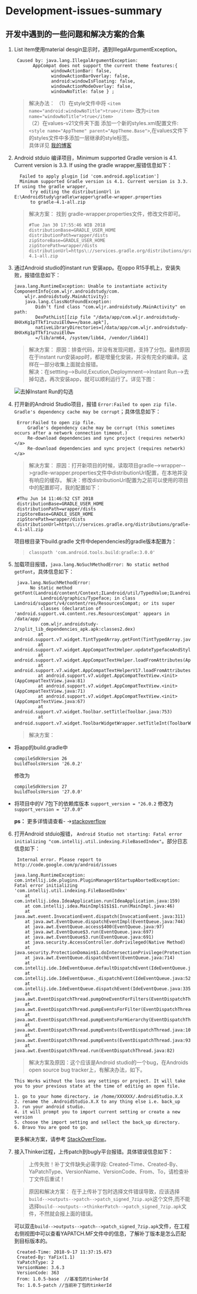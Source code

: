 # Development-issues-summary
## 开发中遇到的一些问题和解决方案的合集

1. List item使用material desgin显示时，遇到IllegalArgumentException。  
    ```
     Caused by: java.lang.IllegalArgumentException: 
           AppCompat does not support the current theme features:{
		          windowActionBar: false,
		          windowActionBarOverlay: false,
		          android:windowIsFloating: false, 
		          windowActionModeOverlay: false, 
		          windowNoTitle: false } ;
    ```
   > 解决办法：
   >       （1）在style文件中将  `<item name="android:windowNoTitle">true</item>`  改为`<item name="windowNoTitle">true</item>`  
   >       （2）在values-v21文件夹下面 添加一个新的styles.xml配置文件:`<style name="AppTheme" parent="AppTheme.Base">`,在values文件下的styles文件中多添加一层继承的style标签。  
   >       具体详见  [我的博客](http://blog.csdn.net/woshishui5577/article/details/53285351 "悬停显示")
 
2. Android stduio 编译项目，Minimum supported Gradle version is 4.1. Current version is 3.3. If using the gradle wrapper,报错信息如下：
    ```
      Failed to apply plugin [id 'com.android.application']
      Minimum supported Gradle version is 4.1. Current version is 3.3. If using the gradle wrapper, 
          try editing the distributionUrl in E:\AndroidStudy\gradle\wrapper\gradle-wrapper.properties
          to gradle-4.1-all.zip
    ```
    > 解决方案：
    > 找到 gradle-wrapper.properties文件，修改文件即可。
    >  ``` 
    >  #Tue Jan 30 17:55:46 WIB 2018
    >  distributionBase=GRADLE_USER_HOME
    >  distributionPath=wrapper/dists
    >  zipStoreBase=GRADLE_USER_HOME
    >  zipStorePath=wrapper/dists
    >  distributionUrl=https\://services.gradle.org/distributions/gradle-4.1-all.zip

3. 通过Android studio的instant run 安装app。在oppo R15手机上，安装失败，报错信息如下：
	```
	java.lang.RuntimeException: Unable to instantiate activity ComponentInfo{com.wljr.androidstudy/com.
		wljr.androidstudy.MainActivity}: 
		java.lang.ClassNotFoundException: 
			Didn't find class "com.wljr.androidstudy.MainActivity" on path: 
			DexPathList[[zip file "/data/app/com.wljr.androidstudy-8HXxKg1pTTkf1ruzuiEl0w==/base.apk"],
			nativeLibraryDirectories=[/data/app/com.wljr.androidstudy-8HXxKg1pTTkf1ruzuiEl0w=
			=/lib/arm64, /system/lib64, /vendor/lib64]]  
	```
	> 解决方案：
	>       原因：排查代码，并没有发现问题，支持了分包。最终原因在于instant run安装app时，都是增量化安装，并没有完全的编译。这样在一部分收集上面就会报错。	
	>       解决：在settting-->Build,Excution,Deploymnent-->Instant Run-->去掉勾选，再次安装app，就可以顺利运行了。详见下图：
	
	![去掉Instant Run的勾选](http://p981u1am0.bkt.clouddn.com/18-6-8/79474348.jpg)
	
4. 打开新的Android Studio项目，报错 ` Error:Failed to open zip file.
Gradle's dependency cache may be corrupt `；具体信息如下：
	
		Error:Failed to open zip file.
			Gradle's dependency cache may be corrupt (this sometimes occurs after a network connection timeout.)
			Re-download dependencies and sync project (requires network)</a>
			Re-download dependencies and sync project (requires network)</a>
	> 解决方案：
	>       原因：打开新项目的时候，读取项目gradle-->wrapper-->gradle-wrapper.properties文件中distributionUrl配置，在本地并没有响应的缓存。
	>       解决：修改distributionUrl配置为之前可以使用的项目中的配置即可，我的配置如下：
		
		#Thu Jun 14 11:46:52 CST 2018  
		distributionBase=GRADLE_USER_HOME  
		distributionPath=wrapper/dists  
		zipStoreBase=GRADLE_USER_HOME  
		zipStorePath=wrapper/dists  
		distributionUrl=https\://services.gradle.org/distributions/gradle-4.1-all.zip
		
	项目根目录下build.gradle 文件中dependencies的gradle版本配置为：
	> `classpath 'com.android.tools.build:gradle:3.0.0'`

5. 加载项目报错，`java.lang.NoSuchMethodError: No static method getFont`，具体信息如下：

		java.lang.NoSuchMethodError:
			 No static method getFont(Landroid/content/Context;ILandroid/util/TypedValue;ILandroid/widget/TextView;)
				 Landroid/graphics/Typeface; in class Landroid/support/v4/content/res/ResourcesCompat; or its super 
				 classes (declaration of 'android.support.v4.content.res.ResourcesCompat' appears in /data/app/
				 com.wljr.androidstudy-2/split_lib_dependencies_apk.apk:classes2.dex)
	            at android.support.v7.widget.TintTypedArray.getFont(TintTypedArray.java:119)
	            at android.support.v7.widget.AppCompatTextHelper.updateTypefaceAndStyle(AppCompatTextHelper.java:208)
	            at android.support.v7.widget.AppCompatTextHelper.loadFromAttributes(AppCompatTextHelper.java:110)
	            at android.support.v7.widget.AppCompatTextHelperV17.loadFromAttributes(AppCompatTextHelperV17.java:38)
	            at android.support.v7.widget.AppCompatTextView.<init>(AppCompatTextView.java:81)
	            at android.support.v7.widget.AppCompatTextView.<init>(AppCompatTextView.java:71)
	            at android.support.v7.widget.AppCompatTextView.<init>(AppCompatTextView.java:67)
	            at android.support.v7.widget.Toolbar.setTitle(Toolbar.java:753)
	            at android.support.v7.widget.ToolbarWidgetWrapper.setTitleInt(ToolbarWidgetWrapper.java）

	> 解决方案：
	
 - 将app的build.gradle中
 
	   compileSdkVersion 26
	   buildToolsVersion '26.0.2'
    修改为
	  
	   compileSdkVersion 27
	   buildToolsVersion '27.0.0'

 -  将项目中的V 7包下的依赖库版本 `support_version = "26.0.2` 修改为`support_version = "27.0.0"`
 
	 **ps：** 更多详情请查看- ->[stackoverflow](https://stackoverflow.com/users/9651968/logan-zy?tab=favorites)
 
 6. 打开Android stduio报错， `Android Studio not starting: Fatal error initializing "com.intellij.util.indexing.FileBasedIndex"`。部分日志信息如下：

		 Internal error. Please report to http://code.google.com/p/android/issues

		java.lang.RuntimeException: com.intellij.ide.plugins.PluginManager$StartupAbortedException: Fatal error initializing 'com.intellij.util.indexing.FileBasedIndex'
		    at com.intellij.idea.IdeaApplication.run(IdeaApplication.java:159)
		    at com.intellij.idea.MainImpl$1$1$1.run(MainImpl.java:46)
		    at java.awt.event.InvocationEvent.dispatch(InvocationEvent.java:311)
		    at java.awt.EventQueue.dispatchEventImpl(EventQueue.java:744)
		    at java.awt.EventQueue.access$400(EventQueue.java:97)
		    at java.awt.EventQueue$3.run(EventQueue.java:697)
		    at java.awt.EventQueue$3.run(EventQueue.java:691)
		    at java.security.AccessController.doPrivileged(Native Method)
		    at java.security.ProtectionDomain$1.doIntersectionPrivilege(ProtectionDomain.java:75)
		    at java.awt.EventQueue.dispatchEvent(EventQueue.java:714)
		    at com.intellij.ide.IdeEventQueue.defaultDispatchEvent(IdeEventQueue.java:697)
		    at com.intellij.ide.IdeEventQueue._dispatchEvent(IdeEventQueue.java:524)
		    at com.intellij.ide.IdeEventQueue.dispatchEvent(IdeEventQueue.java:335)
		    at java.awt.EventDispatchThread.pumpOneEventForFilters(EventDispatchThread.java:201)
		    at java.awt.EventDispatchThread.pumpEventsForFilter(EventDispatchThread.java:116)
		    at java.awt.EventDispatchThread.pumpEventsForHierarchy(EventDispatchThread.java:105)
		    at java.awt.EventDispatchThread.pumpEvents(EventDispatchThread.java:101)
		    at java.awt.EventDispatchThread.pumpEvents(EventDispatchThread.java:93)
		    at java.awt.EventDispatchThread.run(EventDispatchThread.java:82)

	> 解决方案及原因：这个应该是Android studio的一个bug，在Androids open source bug tracker上，有解决办法，如下。
	```
	This Works without the loss any settings or project. It will take you to your previous state at the time of editing an open file.  

	1. go to your home directory. ie /home/XXXXXX/.AndroidStudio.X.X  
	2. rename the .AndroidStudio.X.X to any thing else i.e. back_up  
	3. run your android studio.  
	4. it will prompt you to import current setting or create a new version  
	5. choose the import setting and sellect the back_up directory.  
	6. Bravo You are good to go.
	```
	
	更多解决方案，请参考 [StackOverFlow](https://stackoverflow.com/questions/28003717/android-studio-not-starting-fatal-error-initializing-com-intellij-util-indexin)。
	
7. 接入Thinker过程，上传patch到bugly平台报错。具体错误信息如下：
	> 上传失败！补丁文件缺失必需字段: Created-Time、Created-By、YaPatchType、VersionName、VersionCode、From、To，请检查补丁文件后重试！

	> 原因和解决方案：
			 在于上传补丁包时选择文件错误导致，应该选择`build-->outputs-->patch-->patch_signed_7zip.apk`这个文件,而不能选择`build-->outputs-->thinkerPatch-->patch_signed_7zip.apk`文件，不然就会报上面的错误。

	可以双击`build-->outputs-->patch-->patch_signed_7zip.apk`文件，在工程右侧视图中可以查看YAPATCH.MF文件中的信息，了解补丁版本是怎么匹配到目标版本的。
	
		Created-Time: 2018-9-17 11:37:15.673 
	    Created-By: YaFix(1.1) 
	    YaPatchType: 2 
	    VersionName: 3.6.3
	    VersionCode: 363
	    From: 1.0.5-base  //基准包的tinkerId
	    To: 1.0.5-patch	//当前补丁包的tinkerId

  

